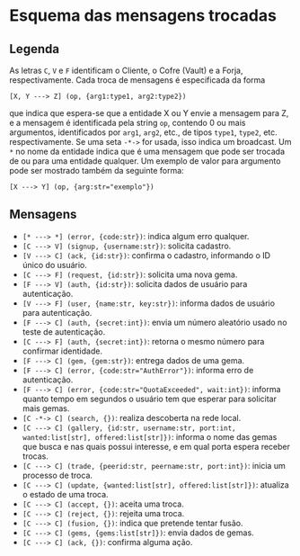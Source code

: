 # Esquema das mensagens trocadas

## Legenda

As letras `C`, `V` e `F` identificam o Cliente, o Cofre (Vault) e a Forja, respectivamente.
Cada troca de mensagens é especificada da forma

```
[X, Y ---> Z] (op, {arg1:type1, arg2:type2})
```

que indica que espera-se que a entidade X ou Y envie a mensagem para Z, e a mensagem é
identificada pela string `op`, contendo 0 ou mais argumentos, identificados por `arg1`,
`arg2`, etc., de tipos `type1`, `type2`, etc. respectivamente. Se uma seta `-*->` for
usada, isso indica um broadcast. Um `*` no nome da entidade indica que é uma mensagem
que pode ser trocada de ou para uma entidade qualquer. Um exemplo de valor para argumento
pode ser mostrado também da seguinte forma:

```
[X ---> Y] (op, {arg:str="exemplo"})
```

## Mensagens

- `[* ---> *] (error, {code:str})`: indica algum erro qualquer.
- `[C ---> V] (signup, {username:str})`: solicita cadastro.
- `[V ---> C] (ack, {id:str})`: confirma o cadastro, informando o ID único do usuário.
- `[C ---> F] (request, {id:str})`: solicita uma nova gema.
- `[F ---> V] (auth, {id:str})`: solicita dados de usuário para autenticação.
- `[V ---> F] (user, {name:str, key:str})`: informa dados de usuário para autenticação.
- `[F ---> C] (auth, {secret:int})`: envia um número aleatório usado no teste de autenticação.
- `[C ---> F] (auth, {secret:int})`: retorna o mesmo número para confirmar identidade.
- `[F ---> C] (gem, {gem:str})`: entrega dados de uma gema.
- `[F ---> C] (error, {code:str="AuthError"})`: informa erro de autenticação.
- `[F ---> C] (error, {code:str="QuotaExceeded", wait:int})`: informa quanto tempo em segundos o usuário tem que esperar para solicitar mais gemas.
- `[C -*-> C] (search, {})`: realiza descoberta na rede local.
- `[C ---> C] (gallery, {id:str, username:str, port:int, wanted:list[str], offered:list[str]})`: informa o nome das gemas que busca e nas quais possui interesse, e em qual porta espera receber trocas.
- `[C ---> C] (trade, {peerid:str, peername:str, port:int})`: inicia um processo de troca.
- `[C ---> C] (update, {wanted:list[str], offered:list[str]})`: atualiza o estado de uma troca.
- `[C ---> C] (accept, {})`: aceita uma troca.
- `[C ---> C] (reject, {})`: rejeita uma troca.
- `[C ---> C] (fusion, {})`: indica que pretende tentar fusão.
- `[C ---> C] (gems, {gems:list[str]})`: envia dados de gemas.
- `[C ---> C] (ack, {})`: confirma alguma ação.


